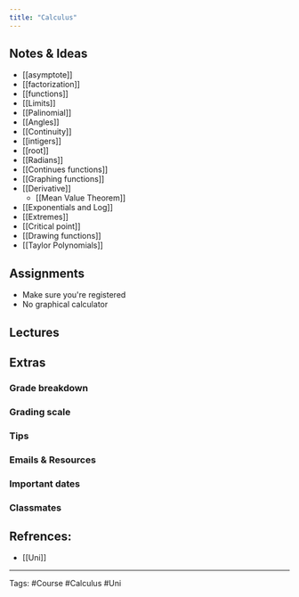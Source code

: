 ```yaml
---
title: "Calculus"
---
```


## Notes & Ideas
- [[asymptote]]
- [[factorization]]
- [[functions]]
- [[Limits]]
- [[Palinomial]]
- [[Angles]]
- [[Continuity]]
- [[intigers]]
- [[root]]
- [[Radians]]
- [[Continues functions]]
- [[Graphing functions]]
- [[Derivative]]
	- [[Mean Value Theorem]]
- [[Exponentials and Log]]
- [[Extremes]]
- [[Critical point]]
- [[Drawing functions]]
- [[Taylor Polynomials]]

## Assignments
- Make sure you're registered 
- No graphical calculator 
## Lectures
## Extras
### Grade breakdown



### Grading scale
### Tips
### Emails & Resources
### Important dates
### Classmates

## Refrences:
- [[Uni]]

---
Tags: #Course #Calculus #Uni 